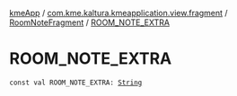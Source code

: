 [kmeApp](../../index.md) / [com.kme.kaltura.kmeapplication.view.fragment](../index.md) / [RoomNoteFragment](index.md) / [ROOM_NOTE_EXTRA](./-r-o-o-m_-n-o-t-e_-e-x-t-r-a.md)

# ROOM_NOTE_EXTRA

`const val ROOM_NOTE_EXTRA: `[`String`](https://kotlinlang.org/api/latest/jvm/stdlib/kotlin/-string/index.html)